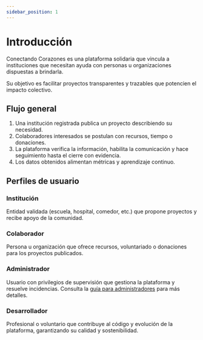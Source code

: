 ```yaml
---
sidebar_position: 1
---
```


# Introducción

Conectando Corazones es una plataforma solidaria que vincula a instituciones que necesitan ayuda con personas u organizaciones dispuestas a brindarla.

Su objetivo es facilitar proyectos transparentes y trazables que potencien el impacto colectivo.

## Flujo general

1. Una institución registrada publica un proyecto describiendo su necesidad.
2. Colaboradores interesados se postulan con recursos, tiempo o donaciones.
3. La plataforma verifica la información, habilita la comunicación y hace seguimiento hasta el cierre con evidencia.
4. Los datos obtenidos alimentan métricas y aprendizaje continuo.

## Perfiles de usuario

### Institución
Entidad validada (escuela, hospital, comedor, etc.) que propone proyectos y recibe apoyo de la comunidad.

### Colaborador
Persona u organización que ofrece recursos, voluntariado o donaciones para los proyectos publicados.

### Administrador
Usuario con privilegios de supervisión que gestiona la plataforma y resuelve incidencias. Consulta la [guía para administradores](usuarios/administradores) para más detalles.

### Desarrollador
Profesional o voluntario que contribuye al código y evolución de la plataforma, garantizando su calidad y sostenibilidad.
